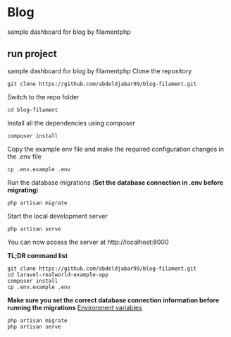 
# Blog 

sample dashboard for blog by filamentphp


## run project
sample dashboard for blog by filamentphp
Clone the repository

    git clone https://github.com/abdeldjabar99/blog-filament.git

Switch to the repo folder

    cd blog-filament

Install all the dependencies using composer

    composer install

Copy the example env file and make the required configuration changes in the .env file

    cp .env.example .env

Run the database migrations (**Set the database connection in .env before migrating**)

    php artisan migrate

Start the local development server

    php artisan serve

You can now access the server at http://localhost:8000

**TL;DR command list**

    git clone https://github.com/abdeldjabar99/blog-filament.git
    cd laravel-realworld-example-app
    composer install
    cp .env.example .env
    
**Make sure you set the correct database connection information before running the migrations** [Environment variables](#environment-variables)

    php artisan migrate
    php artisan serve
